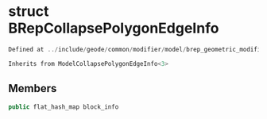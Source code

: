 # struct BRepCollapsePolygonEdgeInfo

```cpp
Defined at ../include/geode/common/modifier/model/brep_geometric_modifier.h#87
```

```cpp
Inherits from ModelCollapsePolygonEdgeInfo<3>
```



## Members

```cpp
public flat_hash_map block_info

```



